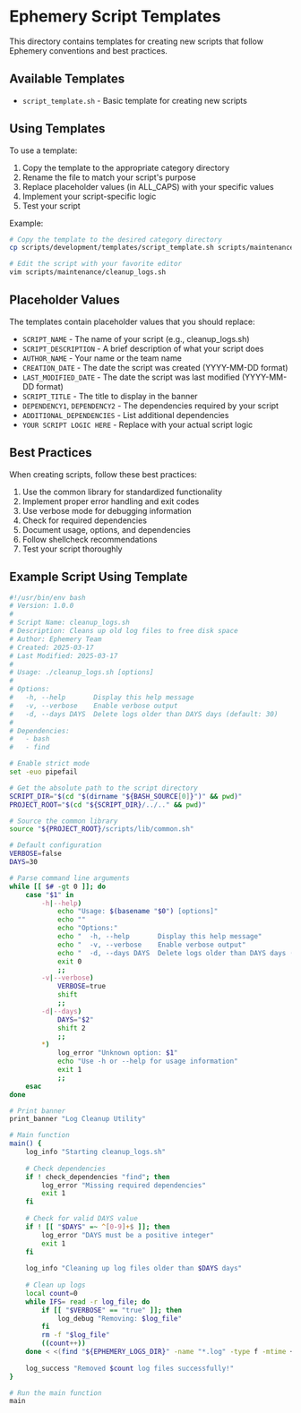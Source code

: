 # Ephemery Script Templates

This directory contains templates for creating new scripts that follow Ephemery conventions and best practices.

## Available Templates

- `script_template.sh` - Basic template for creating new scripts

## Using Templates

To use a template:

1. Copy the template to the appropriate category directory
2. Rename the file to match your script's purpose
3. Replace placeholder values (in ALL_CAPS) with your specific values
4. Implement your script-specific logic
5. Test your script

Example:

```bash
# Copy the template to the desired category directory
cp scripts/development/templates/script_template.sh scripts/maintenance/cleanup_logs.sh

# Edit the script with your favorite editor
vim scripts/maintenance/cleanup_logs.sh
```

## Placeholder Values

The templates contain placeholder values that you should replace:

- `SCRIPT_NAME` - The name of your script (e.g., cleanup_logs.sh)
- `SCRIPT_DESCRIPTION` - A brief description of what your script does
- `AUTHOR_NAME` - Your name or the team name
- `CREATION_DATE` - The date the script was created (YYYY-MM-DD format)
- `LAST_MODIFIED_DATE` - The date the script was last modified (YYYY-MM-DD format)
- `SCRIPT_TITLE` - The title to display in the banner
- `DEPENDENCY1`, `DEPENDENCY2` - The dependencies required by your script
- `ADDITIONAL_DEPENDENCIES` - List additional dependencies
- `YOUR SCRIPT LOGIC HERE` - Replace with your actual script logic

## Best Practices

When creating scripts, follow these best practices:

1. Use the common library for standardized functionality
2. Implement proper error handling and exit codes
3. Use verbose mode for debugging information
4. Check for required dependencies
5. Document usage, options, and dependencies
6. Follow shellcheck recommendations
7. Test your script thoroughly

## Example Script Using Template

```bash
#!/usr/bin/env bash
# Version: 1.0.0
#
# Script Name: cleanup_logs.sh
# Description: Cleans up old log files to free disk space
# Author: Ephemery Team
# Created: 2025-03-17
# Last Modified: 2025-03-17
#
# Usage: ./cleanup_logs.sh [options]
#
# Options:
#   -h, --help       Display this help message
#   -v, --verbose    Enable verbose output
#   -d, --days DAYS  Delete logs older than DAYS days (default: 30)
#
# Dependencies:
#   - bash
#   - find

# Enable strict mode
set -euo pipefail

# Get the absolute path to the script directory
SCRIPT_DIR="$(cd "$(dirname "${BASH_SOURCE[0]}")" && pwd)"
PROJECT_ROOT="$(cd "${SCRIPT_DIR}/../.." && pwd)"

# Source the common library
source "${PROJECT_ROOT}/scripts/lib/common.sh"

# Default configuration
VERBOSE=false
DAYS=30

# Parse command line arguments
while [[ $# -gt 0 ]]; do
    case "$1" in
        -h|--help)
            echo "Usage: $(basename "$0") [options]"
            echo ""
            echo "Options:"
            echo "  -h, --help       Display this help message"
            echo "  -v, --verbose    Enable verbose output"
            echo "  -d, --days DAYS  Delete logs older than DAYS days (default: 30)"
            exit 0
            ;;
        -v|--verbose)
            VERBOSE=true
            shift
            ;;
        -d|--days)
            DAYS="$2"
            shift 2
            ;;
        *)
            log_error "Unknown option: $1"
            echo "Use -h or --help for usage information"
            exit 1
            ;;
    esac
done

# Print banner
print_banner "Log Cleanup Utility"

# Main function
main() {
    log_info "Starting cleanup_logs.sh"
    
    # Check dependencies
    if ! check_dependencies "find"; then
        log_error "Missing required dependencies"
        exit 1
    fi
    
    # Check for valid DAYS value
    if ! [[ "$DAYS" =~ ^[0-9]+$ ]]; then
        log_error "DAYS must be a positive integer"
        exit 1
    fi
    
    log_info "Cleaning up log files older than $DAYS days"
    
    # Clean up logs
    local count=0
    while IFS= read -r log_file; do
        if [[ "$VERBOSE" == "true" ]]; then
            log_debug "Removing: $log_file"
        fi
        rm -f "$log_file"
        ((count++))
    done < <(find "${EPHEMERY_LOGS_DIR}" -name "*.log" -type f -mtime +"$DAYS")
    
    log_success "Removed $count log files successfully!"
}

# Run the main function
main
